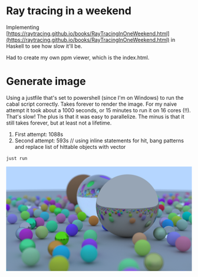 # Ray tracing in a weekend

Implementing [https://raytracing.github.io/books/RayTracingInOneWeekend.html](https://raytracing.github.io/books/RayTracingInOneWeekend.html) in Haskell to see how slow it'll be.

Had to create my own ppm viewer, which is the index.html.

# Generate image

Using a justfile that's set to powershell (since I'm on Windows) to run the cabal script correctly. Takes forever to render the image. For my naive attempt it took about a 1000 seconds, or 15 minutes to run it on 16 cores (!!). That's slow! The plus is that it was easy to parallelize. The minus is that it still takes forever, but at least not a lifetime.

1. First attempt: 1088s
2. Second attempt: 593s // using inline statements for hit, bang patterns and replace list of hittable objects with vector

```bash
just run
```

![Final render](./render.png)
